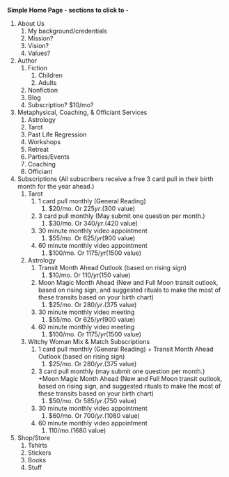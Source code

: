 **Simple Home Page \- sections to click to \-** 

1. About Us 
   1. My background/credentials  
   2. Mission?  
   3. Vision?  
   4. Values?  
2. Author  
   1. Fiction  
      1. Children  
      2. Adults  
   2. Nonfiction  
   3. Blog  
   4. Subscription? $10/mo?  
3. Metaphysical, Coaching, & Officiant Services  
   1. Astrology  
   2. Tarot  
   3. Past Life Regression  
   4. Workshops  
   5. Retreat  
   6. Parties/Events  
   7. Coaching   
   8. Officiant  
4. Subscriptions (All subscribers receive a free 3 card pull in their birth month for the year ahead.)   
   1. Tarot  
      1. 1 card pull monthly (General Reading)  
         1. $20/mo. Or $225yr. ($300 value)  
      2. 3 card pull monthly (May submit one question per month.)  
         1. $30/mo. Or $340/yr. ($420 value)  
      3. 30 minute monthly video appointment  
         1. $55/mo. Or $625/yr ($900 value)  
      4. 60 minute monthly video appointment  
         1. $100/mo. Or $1175/yr ($1500 value)  
   2. Astrology  
      1. Transit Month Ahead Outlook (based on rising sign)  
         1. $10/mo. Or $110/yr ($150 value)  
      2. Moon Magic Month Ahead (New and Full Moon transit outlook, based on rising sign, and suggested rituals to make the most of these transits based on your birth chart)  
         1. $25/mo. Or $280/yr. ($375 value)  
      3. 30 minute monthly video meeting  
         1. $55/mo. Or $625/yr ($900 value)  
      4. 60 minute monthly video meeting  
         1. $100/mo. Or $1175/yr ($1500 value)  
   3. Witchy Woman Mix & Match Subscriptions  
      1. 1 card pull monthly (General Reading) \+ Transit Month Ahead Outlook (based on rising sign)  
         1. $25/mo. Or $280/yr. ($375 value)  
      2. 3 card pull monthly (may submit one question per month.) \+Moon Magic Month Ahead (New and Full Moon transit outlook, based on rising sign, and suggested rituals to make the most of these transits based on your birth chart)  
         1. $50/mo. Or $585/yr. ($750 value)  
      3. 30 minute monthly video appointment   
         1. $60/mo. Or $700/yr. ($1080 value)  
      4. 60 minute monthly video appointment   
         1. $110/mo. ($1680 value)  
5. Shop/Store  
   1. Tshirts  
   2. Stickers  
   3. Books  
   4. Stuff

